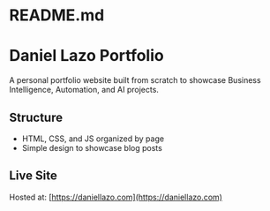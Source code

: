 # README.md

# Daniel Lazo Portfolio

A personal portfolio website built from scratch to showcase Business Intelligence, Automation, and AI projects.

## Structure
- HTML, CSS, and JS organized by page
- Simple design to showcase blog posts

## Live Site
Hosted at: [https://daniellazo.com](https://daniellazo.com)